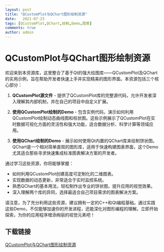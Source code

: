 ```yaml
---
layout: post
title: "QCustomPlot与QChart图形绘制资源"
date:   2021-07-23
tags: [QCustomPlot,QChart,绘制,Demo,图表]
comments: true
author: admin
---
```

# QCustomPlot与QChart图形绘制资源

欢迎来到本资源库，这里整合了基于Qt的强大绘图库——QCustomPlot及QChart的实用示例，旨在帮助开发者快速上手并实现精美的图形界面。本资源包括三个核心部分：

1. **QCustomPlot源文件** - 提供了QCustomPlot库的完整源代码，允许开发者深入理解其内部机制，并在自己的项目中自定义扩展。

2. **使用QCustomPlot绘制的Demo** - 包含实例代码，演示如何利用QCustomPlot绘制动态曲线图和柱状图。这些示例展示了QCustomPlot在实时数据可视化方面的灵活性和强大功能，适合数据分析、科学计算等领域应用。

3. **使用QChart绘制的Demo** - 展示如何使用Qt内置的QChart库来绘制饼状图。QChart是一个相对简单直观的图形库，适用于快速构建图表界面，这个Demo尤其适合那些寻求快速集成标准图表解决方案的开发者。

通过学习这些资源，你将能够掌握：
- 如何利用QCustomPlot创建高度可定制化的二维图表。
- 实现数据的动态更新，非常适合于实时监控系统。
- 熟悉QChart的基本用法，轻松制作出专业的饼状图，提升应用的视觉效果。
- 深入理解两个库的异同，选择最适合自己项目需求的图表解决方案。

请注意，为了充分利用这些资源，建议拥有一定的C++和Qt编程基础。通过实践这些Demo，不仅能够加速你的开发进程，还能深化对图形编程的理解。立即开始探索，为你的应用程序增添绚丽的视觉元素吧！

## 下载链接

[QCustomPlot与QChart图形绘制资源](https://pan.quark.cn/s/3774241ad161)